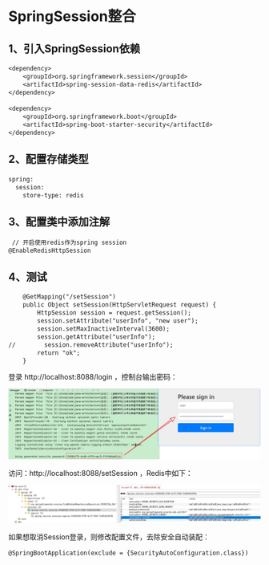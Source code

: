 # SpringSession整合

## 1、引入SpringSession依赖

```
<dependency>
	<groupId>org.springframework.session</groupId>
	<artifactId>spring-session-data-redis</artifactId>
</dependency>

<dependency>
	<groupId>org.springframework.boot</groupId>
	<artifactId>spring-boot-starter-security</artifactId>
</dependency>
```

## 2、配置存储类型

```
spring:
  session:
    store-type: redis
```

## 3、配置类中添加注解

```
 // 开启使用redis作为spring session
@EnableRedisHttpSession 
```

## 4、测试

```
    @GetMapping("/setSession")
    public Object setSession(HttpServletRequest request) {
        HttpSession session = request.getSession();
        session.setAttribute("userInfo", "new user");
        session.setMaxInactiveInterval(3600);
        session.getAttribute("userInfo");
//        session.removeAttribute("userInfo");
        return "ok";
    }
```

登录 http://localhost:8088/login ，控制台输出密码：

![输入图片说明](../img/04.jpg)

访问：http://localhost:8088/setSession ，Redis中如下：

![输入图片说明](../img/05.jpg)

如果想取消Session登录，则修改配置文件，去除安全自动装配：

```
@SpringBootApplication(exclude = {SecurityAutoConfiguration.class})
```

